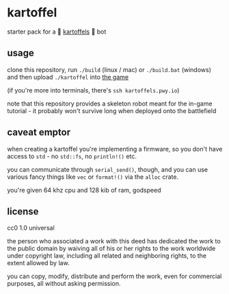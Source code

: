 # kartoffel

starter pack for a 🥔 [kartoffels](https://github.com/patryk27/kartoffels) 🥔
bot

## usage

clone this repository, run `./build` (linux / mac) or `./build.bat` (windows)
and then upload `./kartoffel` into [the game](https://kartoffels.pwy.io)

(if you're more into terminals, there's `ssh kartoffels.pwy.io`)

note that this repository provides a skeleton robot meant for the in-game
tutorial - it probably won't survive long when deployed onto the battlefield

## caveat emptor

when creating a kartoffel you're implementing a firmware, so you don't have
access to `std` - no `std::fs`, no `println!()` etc.

you can communicate through `serial_send()`, though, and you can use various
fancy things like `vec` or `format!()` via the `alloc` crate.

you're given 64 khz cpu and 128 kib of ram, godspeed

## license

cc0 1.0 universal

the person who associated a work with this deed has dedicated the work to the
public domain by waiving all of his or her rights to the work worldwide under
copyright law, including all related and neighboring rights, to the extent
allowed by law.

you can copy, modify, distribute and perform the work, even for commercial
purposes, all without asking permission.
